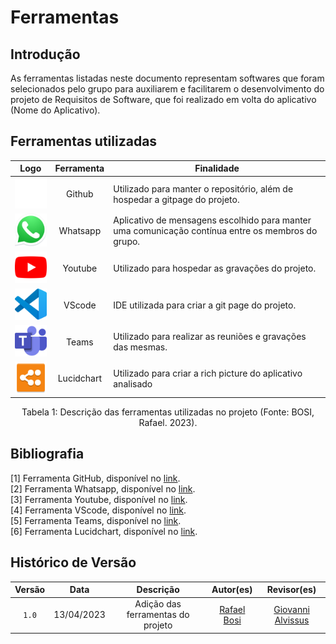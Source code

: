 # Ferramentas

## Introdução

  As ferramentas listadas neste documento representam softwares que foram selecionados pelo grupo para auxiliarem e facilitarem o
  desenvolvimento do projeto de Requisitos de Software, que foi realizado em volta do aplicativo (Nome do Aplicativo).

## Ferramentas utilizadas

| Logo | Ferramenta | Finalidade |
| :-----: | :----: | ----------- |
| <img src="../img/icon-github.png" alt="Github" width=75px> | Github  | Utilizado para manter o repositório, além de hospedar a gitpage do projeto. |
| <img src="../img/icon-whatsapp.png" alt="Whatsapp" width=75px> | Whatsapp | Aplicativo de mensagens escolhido para manter uma comunicação contínua entre os membros do grupo. |
| <img src="../img/icon-youtube.png" alt="YouTube" width=75px> | Youtube | Utilizado para hospedar as gravações do projeto. |
| <img src="../img/icon_vscode.png" alt="VScode" width=75px> | VScode | IDE utilizada para criar a git page do projeto. |
| <img src="../img/icon_teams.png" alt="Teams" width=75px> | Teams | Utilizado para realizar as reuniões e gravações das mesmas. |
| <img src="../img/icon_lucidhart.png" alt="Lucid Hart" width=75px> | Lucidchart | Utilizado para criar a rich picture do aplicativo analisado |

<div align= "center">
<p>Tabela 1: Descrição das ferramentas utilizadas no projeto (Fonte: BOSI, Rafael. 2023). </p>
</div>

## Bibliografia

[1] Ferramenta GitHub, disponível no [link](https://github.com). <br/>
[2] Ferramenta Whatsapp, disponível no [link](https://www.whatsapp.com/). <br/>
[3] Ferramenta Youtube, disponível no [link](https://youtube.com). <br/>
[4] Ferramenta VScode, disponível no [link](https://code.visualstudio.com/). <br/>
[5] Ferramenta Teams, disponível no [link](https://www.microsoft.com/pt-br/microsoft-teams/log-in). <br/>
[6] Ferramenta Lucidchart, disponível no [link](https://www.lucidchart.com/pages/pt). <br/>

## Histórico de Versão

| Versão | Data    | Descrição                 | Autor(es)     |  Revisor(es)  |
| :-: | :-: | :-: | :-: | :-: |
| `1.0` | 13/04/2023 | Adição das ferramentas do projeto | [Rafael Bosi](https://github.com/StrangeUnit28) | [Giovanni Alvissus](https://github.com/giovanni1106) |
